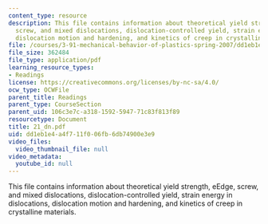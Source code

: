 ```yaml
---
content_type: resource
description: This file contains information about theoretical yield strength, eEdge,
  screw, and mixed dislocations, dislocation-controlled yield, strain energy in dislocations,
  dislocation motion and hardening, and kinetics of creep in crystalline materials.
file: /courses/3-91-mechanical-behavior-of-plastics-spring-2007/dd1eb1e4a4f711f006fb6db74900e3e9_21_dn.pdf
file_size: 362484
file_type: application/pdf
learning_resource_types:
- Readings
license: https://creativecommons.org/licenses/by-nc-sa/4.0/
ocw_type: OCWFile
parent_title: Readings
parent_type: CourseSection
parent_uid: 106c3e7c-a318-1592-5947-71c83f813f89
resourcetype: Document
title: 21_dn.pdf
uid: dd1eb1e4-a4f7-11f0-06fb-6db74900e3e9
video_files:
  video_thumbnail_file: null
video_metadata:
  youtube_id: null
---
```

This file contains information about theoretical yield strength, eEdge, screw, and mixed dislocations, dislocation-controlled yield, strain energy in dislocations, dislocation motion and hardening, and kinetics of creep in crystalline materials.